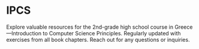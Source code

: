 # IPCS
Explore valuable resources for the 2nd-grade high school course in Greece—Introduction to Computer Science Principles. Regularly updated with exercises from all book chapters. Reach out for any questions or inquiries.
